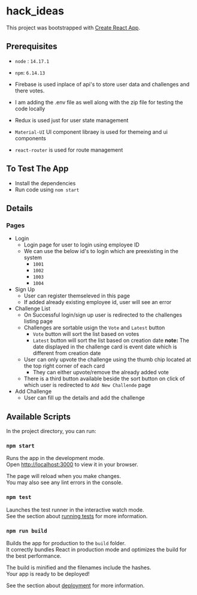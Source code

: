 # hack_ideas

This project was bootstrapped with [Create React App](https://github.com/facebook/create-react-app).

## Prerequisites
- `node` : `14.17.1`
- `npm`: `6.14.13`

- Firebase is used inplace of api's to store user data and challenges and there votes.
- I am adding the .env file as well along with the zip file for testing the code locally
- Redux is used just for user state management
- `Material-UI` UI component libraey is used for themeing and ui components
- `react-router` is used for route management

## To Test The App
- Install the dependencies
- Run code using `nom start` 

## Details
### Pages
- Login
    - Login page for user to login using employee ID
    - We can use the below id's to login which are preexisting in the system
      - `1001`
      - `1002`
      - `1003`
      - `1004`
- Sign Up
    - User can register themseleved in this page
    - If added already existing employee id, user will see an error
- Challenge List
    - On Successful login/sign up user is redirected to the challenges listing page
    - Challenges are sortable usign the `Vote` and `Latest` button 
      - `Vote` button will sort the list based on votes
      -  `Latest` button will sort the list based on creation date
          **note:** The date displayed in the challenge card is event date which is different from creation date
    - User can only upvote the challenge using the thumb chip located at the top right corner of each card
      - They can either upvote/remove the already added vote
    - There is a third button available beside the sort button on click of which user is redirected to `Add New Challende` page 
- Add Challenge 
    - User can fill up the details and add the challenge

## Available Scripts

In the project directory, you can run:

### `npm start`

Runs the app in the development mode.\
Open [http://localhost:3000](http://localhost:3000) to view it in your browser.

The page will reload when you make changes.\
You may also see any lint errors in the console.

### `npm test`

Launches the test runner in the interactive watch mode.\
See the section about [running tests](https://facebook.github.io/create-react-app/docs/running-tests) for more information.

### `npm run build`

Builds the app for production to the `build` folder.\
It correctly bundles React in production mode and optimizes the build for the best performance.

The build is minified and the filenames include the hashes.\
Your app is ready to be deployed!

See the section about [deployment](https://facebook.github.io/create-react-app/docs/deployment) for more information.
